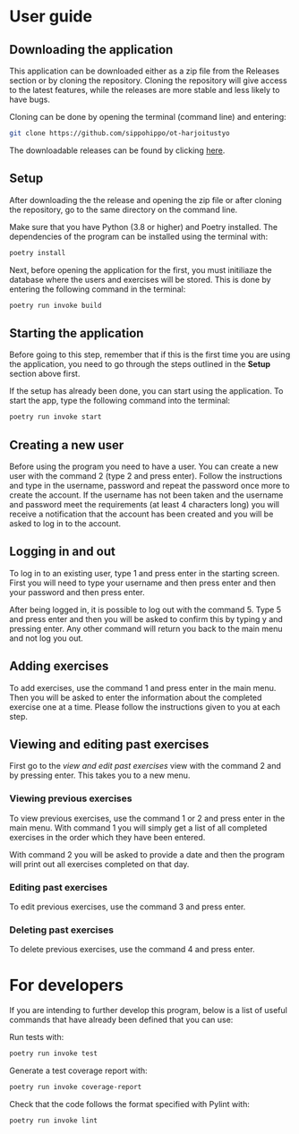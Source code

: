 # User guide

## Downloading the application

This application can be downloaded either as a zip file from the Releases section or by cloning the repository. Cloning the repository will give access to the latest features, while the releases are more stable and less likely to have bugs.

Cloning can be done by opening the terminal (command line) and entering:

```bash
git clone https://github.com/sippohippo/ot-harjoitustyo
```

The downloadable releases can be found by clicking [here](https://github.com/sippohippo/ot-harjoitustyo/releases.).


## Setup

After downloading the the release and opening the zip file or after cloning the repository, go to the same directory on the command line. 

Make sure that you have Python (3.8 or higher) and Poetry installed. The dependencies of the program can be installed using the terminal with:

```bash
poetry install
```

Next, before opening the application for the first, you must initiliaze the database where the users and exercises will be stored. This is done by entering the following command in the terminal:

```bash
poetry run invoke build
```

## Starting the application

Before going to this step, remember that if this is the first time you are using the application, you need to go through the steps outlined in the **Setup** section above first.

If the setup has already been done, you can start using the application. To start the app, type the following command into the terminal:

```bash
poetry run invoke start
```

## Creating a new user

Before using the program you need to have a user. You can create a new user with the command 2 (type 2 and press enter). Follow the instructions and type in the username, password and repeat the password once more to create the account. If the username has not been taken and the username and password meet the requirements (at least 4 characters long) you will receive a notification that the account has been created and you will be asked to log in to the account.

## Logging in and out

To log in to an existing user, type 1 and press enter in the starting screen. First you will need to type your username and then press enter and then your password and then press enter. 

After being logged in, it is possible to log out with the command 5. Type 5 and press enter and then you will be asked to confirm this by typing y and pressing enter. Any other command will return you back to the main menu and not log you out. 

## Adding exercises

To add exercises, use the command 1 and press enter in the main menu. Then you will be asked to enter the information about the completed exercise one at a time. Please follow the instructions given to you at each step. 

## Viewing and editing past exercises

First go to the *view and edit past exercises* view with the command 2 and by pressing enter. This takes you to a new menu.

### Viewing previous exercises

To view previous exercises, use the command 1 or 2 and press enter in the main menu. With command 1 you will simply get a list of all completed exercises in the order which they have been entered.

With command 2 you will be asked to provide a date and then the program will print out all exercises completed on that day.

### Editing past exercises

To edit previous exercises, use the command 3 and press enter.

### Deleting past exercises

To delete previous exercises, use the command 4 and press enter.

# For developers

If you are intending to further develop this program, below is a list of useful commands that have already been defined that you can use:

Run tests with:

```bash
poetry run invoke test
```

Generate a test coverage report with:

```bash
poetry run invoke coverage-report
```

Check that the code follows the format specified with Pylint with:

```bash
poetry run invoke lint
```
